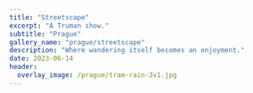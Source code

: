 ```yaml
---
title: "Streetscape"
excerpt: "A Truman show."
subtitle: "Prague"
gallery_name: "prague/streetscape"
description: "Where wandering itself becomes an enjoyment."
date: 2023-06-14
header:
  overlay_image: /prague/tram-rain-3v1.jpg
---
```


